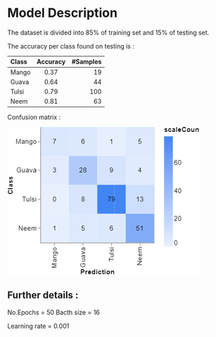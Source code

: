 # Model Description

The dataset is divided into 85% of training set and 15% of testing set.

The accuracy per class found on testing is :




| Class         | Accuracy        | #Samples   |
| :------------ |:---------------:| -----:     |
| Mango         | 0.37              |  19      |
| Guava         | 0.64              |  44      |
| Tulsi         | 0.79              |  100     |
| Neem          | 0.81              |  63      |


Confusion matrix :

![Optional Text](https://github.com/Gnaneshdivi/Hack-Reva-project/blob/master/Model%20Files/Confusion%20matrix.png)


## Further details :

No.Epochs = 50
Bacth size = 16

Learning rate = 0.001



